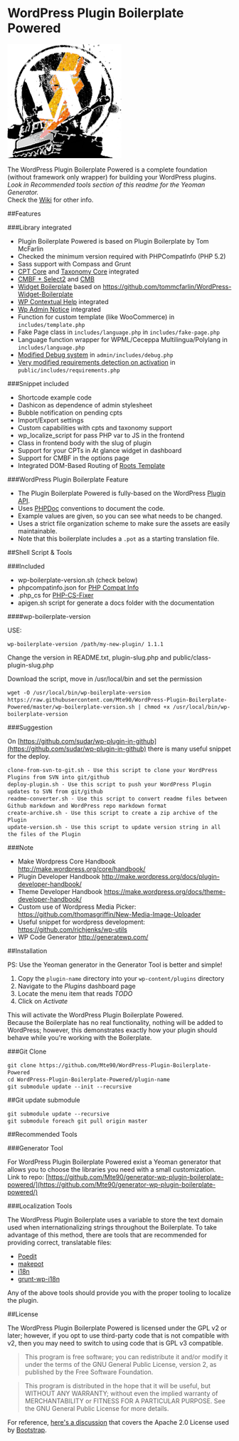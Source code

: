 # WordPress Plugin Boilerplate Powered
![Logo](./plugin-name/assets/icon-256x256.png)

The WordPress Plugin Boilerplate Powered is a complete foundation (without framework only wrapper) for building your WordPress plugins.  
*Look in Recommended tools section of this readme for the Yeoman Generator.*   
Check the [Wiki](https://github.com/sudar/wp-plugin-in-github/wiki) for other info.

##Features

###Library integrated

* Plugin Boilerplate Powered is based on Plugin Boilerplate by Tom McFarlin
* Checked the minimum version required with PHPCompatInfo (PHP 5.2)
* Sass support with Compass and Grunt
* [CPT Core](https://github.com/jtsternberg/CPT_Core) and [Taxonomy Core](https://github.com/jtsternberg/Taxonomy_Core) integrated
* [CMBF + Select2](https://github.com/WebDevStudios/Custom-Metaboxes-and-Fields-for-WordPress) and [CMB](https://github.com/humanmade/Custom-Meta-Boxes)
* [Widget Boilerplate](https://github.com/Mte90/WordPress-Widget-Boilerplate) based on https://github.com/tommcfarlin/WordPress-Widget-Boilerplate
* [WP Contextual Help](https://github.com/voceconnect/wp-contextual-help) integrated
* [Wp Admin Notice](https://github.com/nathanielks/wordpress-admin-notice) integrated
* Function for custom template (like WooCommerce) in `includes/template.php`
* Fake Page class in `includes/language.php` in `includes/fake-page.php`
* Language function wrapper for WPML/Ceceppa Multilingua/Polylang in `includes/language.php`
* [Modified Debug system](https://github.com/benbalter/wordpress-plugin-boilerplate-classes) in `admin/includes/debug.php`
* [Very modified requirements detection on activation](https://github.com/dsawardekar/wp-requirements) in `public/includes/requirements.php`

###Snippet included

* Shortcode example code
* Dashicon as dependence of admin stylesheet
* Bubble notification on pending cpts
* Import/Export settings
* Custom capabilities with cpts and taxonomy support
* wp_localize_script for pass PHP var to JS in the frontend
* Class in frontend body with the slug of plugin
* Support for your CPTs in At glance widget in dashboard
* Support for CMBF in the options page
* Integrated DOM-Based Routing of [Roots Template](https://github.com/roots/roots/blob/master/assets/js/_main.js)

###WordPress Plugin Boilerplate Feature
* The Plugin Boilerplate Powered is fully-based on the WordPress [Plugin API](http://codex.wordpress.org/Plugin_API).
* Uses [PHPDoc](http://en.wikipedia.org/wiki/PHPDoc) conventions to document the code.
* Example values are given, so you can see what needs to be changed.
* Uses a strict file organization scheme to make sure the assets are easily maintainable.
* Note that this boilerplate includes a `.pot` as a starting translation file.

##Shell Script & Tools

###Included

* wp-boilerplate-version.sh (check below)
* phpcompatinfo.json for [PHP Compat Info](https://github.com/llaville/php-compat-info)
* .php_cs for [PHP-CS-Fixer](https://github.com/fabpot/PHP-CS-Fixer)
* apigen.sh script for generate a docs folder with the documentation

####wp-boilerplate-version

USE:

```
wp-boilerplate-version /path/my-new-plugin/ 1.1.1
```
Change the version in README.txt, plugin-slug.php and public/class-plugin-slug.php

Download the script, move in /usr/local/bin and set the permission 
```
wget -O /usr/local/bin/wp-boilerplate-version https://raw.githubusercontent.com/Mte90/WordPress-Plugin-Boilerplate-Powered/master/wp-boilerplate-version.sh | chmod +x /usr/local/bin/wp-boilerplate-version
```

###Suggestion

On [https://github.com/sudar/wp-plugin-in-github](https://github.com/sudar/wp-plugin-in-github) there is many useful snippet for the deploy.  

    clone-from-svn-to-git.sh - Use this script to clone your WordPress Plugins from SVN into git/github
    deploy-plugin.sh - Use this script to push your WordPress Plugin updates to SVN from git/github
    readme-converter.sh - Use this script to convert readme files between Github markdown and WordPress repo markdown format
    create-archive.sh - Use this script to create a zip archive of the Plugin
    update-version.sh - Use this script to update version string in all the files of the Plugin

###Note

* Make Wordpress Core Handbook http://make.wordpress.org/core/handbook/
* Plugin Developer Handbook http://make.wordpress.org/docs/plugin-developer-handbook/
* Theme Developer Handbook https://make.wordpress.org/docs/theme-developer-handbook/
* Custom use of Wordpress Media Picker: https://github.com/thomasgriffin/New-Media-Image-Uploader  
* Useful snippet for wordpress development: https://github.com/richjenks/wp-utils
* WP Code Generator http://generatewp.com/

##Installation

PS: Use the Yeoman generator in the Generator Tool is better and simple!

1. Copy the `plugin-name` directory into your `wp-content/plugins` directory
2. Navigate to the *Plugins* dashboard page
3. Locate the menu item that reads *TODO*
4. Click on *Activate*

This will activate the WordPress Plugin Boilerplate Powered.  
Because the Boilerplate has no real functionality, nothing will be added to WordPress; however, this demonstrates exactly how your plugin should behave while you're working with the Boilerplate.

###Git Clone
	
	git clone https://github.com/Mte90/WordPress-Plugin-Boilerplate-Powered
	cd WordPress-Plugin-Boilerplate-Powered/plugin-name
	git submodule update --init --recursive

##Git update submodule

    git submodule update --recursive
    git submodule foreach git pull origin master

##Recommended Tools

###Generator Tool

For WordPress Plugin Boilerplate Powered exist a Yeoman generator that allows you to choose the libraries you need with a small customization.  
Link to repo: [https://github.com/Mte90/generator-wp-plugin-boilerplate-powered/](https://github.com/Mte90/generator-wp-plugin-boilerplate-powered/)

###Localization Tools

The WordPress Plugin Boilerplate uses a variable to store the text domain used when internationalizing strings throughout the Boilerplate. To take advantage of this method,
there are tools that are recommended for providing correct, translatable files:

* [Poedit](http://www.poedit.net/)
* [makepot](http://i18n.svn.wordpress.org/tools/trunk/)
* [i18n](https://github.com/grappler/i18n)
* [grunt-wp-i18n](https://github.com/blazersix/grunt-wp-i18n)

Any of the above tools should provide you with the proper tooling to localize the plugin.

##License

The WordPress Plugin Boilerplate Powered is licensed under the GPL v2 or later; however, if you opt to use third-party code that is not compatible with v2, then you may need to switch to using code that is GPL v3 compatible.

> This program is free software; you can redistribute it and/or modify
it under the terms of the GNU General Public License, version 2, as
published by the Free Software Foundation.

> This program is distributed in the hope that it will be useful,
but WITHOUT ANY WARRANTY; without even the implied warranty of
MERCHANTABILITY or FITNESS FOR A PARTICULAR PURPOSE.  See the
GNU General Public License for more details.

For reference, [here's a discussion](http://make.wordpress.org/themes/2013/03/04/licensing-note-apache-and-gpl/) that covers the Apache 2.0 License used by [Bootstrap](http://twitter.github.io/bootstrap/).
